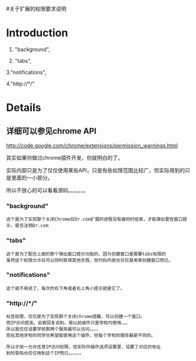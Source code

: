 #关于扩展的权限要求说明

# Introduction #

1. "background",

2. "tabs",

3."notifications",

4."http://*/"


# Details #
## 详细可以参见chrome API ##
http://code.google.com/chrome/extensions/permission_warnings.html

其实如果你做过chrome插件开发，你就明白的了。

实际内部只是为了仅仅使用某些API，只是有些权限范围比较广，但实际用到的只是里面的一小部分。

所以不放心的可以看看源码。。。。。。。

### "background" ###
```
这个是为了实现那个关闭Chrome后Dr.com扩展的进程没有被同时结束，才能弹出警告窗口提示，是否注销Dr.com
```
### "tabs" ###
```
这个是为了配合上面的那个弹出窗口提示功能的，因为创建窗口是需要tabs权限的
虽然这个权限允许后可以同时取得其他东西，但代码内部也仅仅是用来创建窗口而已。
```
### "notifications" ###
```
这个就不用说了，每次的右下角或者右上角小提示就是它了。
```
### "http://*/" ###
```
标签权限，仅仅是为了实现那个关闭chrome提醒，可以创建一个窗口。
而IP访问提高，前面回复说到，是以前插件只是学校内使用。。。
所以我仅仅设置学校那两个服务器可以访问。。。。
现在其他学校的同学也希望能使用这个插件，但每个学校的服务器是不同的。

所以才统一允许任意IP访问权限，但实际你插件选项设置里，设置了对应的地址
到时登陆也仅仅用到这个IP而已。。。。。。
```
